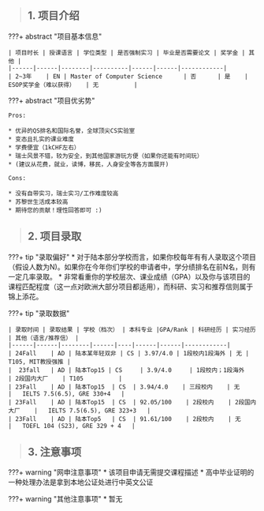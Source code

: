 > ## **1. 项目介绍**

???+ abstract "项目基本信息" 

    | 项目时长 | 授课语言 | 学位类型 | 是否强制实习 | 毕业是否需要论文 | 奖学金 | 其他 |
    |------|------|--------|----------|------|------|------------|
    | 2~3年    | EN | Master of Computer Science      | 否      | 是    | ESOP奖学金（难以获得）   | 无          |

???+ abstract "项目优劣势" 

    Pros:
    
    * 优异的QS排名和国际名誉，全球顶尖CS实验室
    * 变态且扎实的课业难度
    * 学费便宜（1kCHF左右）
    * 瑞士风景不错，较为安全，到其他国家游玩方便（如果你还能有时间玩）
    * (建议从花费，就业，读博，移民，人身安全等各方面展开)
    
    Cons:

    * 没有自带实习，瑞士实习/工作难度较高
    * 苏黎世生活成本较高
    * 期待您的贡献！理性回答即可 :)

> ## **2. 项目录取**

???+ tip "录取偏好"
    * 对于陆本部分学校而言，如果你校每年有有人录取这个项目（假设人数为N)。如果你在今年你们学校的申请者中，学分绩排名在前N名，则有一定几率录取。
    * 非常看重你的学校层次、课业成绩（GPA）以及你与该项目的课程匹配程度（这一点对欧洲大部分项目都适用），而科研、实习和推荐信则属于锦上添花。

???+ tip "录取数据"

    | 录取时间 | 录取结果 | 学校（档次） | 本科专业 |GPA/Rank | 科研经历 | 实习经历 | 其他（语言/推荐信） |
    |------|------|--------|------|----|------|------|------------|
    | 24Fall    | AD | 陆本某年轻双非 | CS | 3.97/4.0 | 1段校内1段海外 | 无 | T105, MIT教授强推 |
    |  23fall   | AD | 陆本Top15 | CS     | 3.9/4.0     | 1段校内；1段海外    | 2段国内大厂    | T105          |
    | 23Fall    | AD | 陆本Top15  | CS  | 3.94/4.0    | 三段校内    | 无    |   IELTS 7.5(6.5), GRE 330+4   |
    | 23Fall    | AD | 陆本Top15  | CS  | 92.05/100    | 2段校内    | 2段国内大厂    |   IELTS 7.5(6.5), GRE 323+3   |
    | 23Fall    | AD | 陆本Top5   | CS  | 91.61/100    | 2段校内    | 无    |   TOEFL 104 (S23), GRE 329 + 4   |

> ## **3. 注意事项**

???+ warning "网申注意事项"
    * 该项目申请无需提交课程描述
    * 高中毕业证明的一种处理办法是拿到本地公证处进行中英文公证

???+ warning "其他注意事项"
    * 暂无

